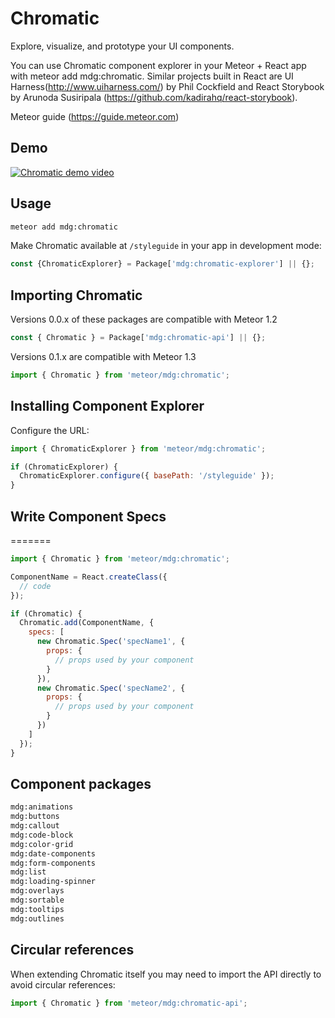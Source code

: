 # Chromatic
Explore, visualize, and prototype your UI components.

You can use Chromatic component explorer in your Meteor + React app with meteor add mdg:chromatic. Similar projects built in React are UI Harness(http://www.uiharness.com/) by Phil Cockfield and React Storybook by Arunoda Susiripala (https://github.com/kadirahq/react-storybook).

Meteor guide (https://guide.meteor.com)


## Demo
[![Chromatic demo video](https://raw.githubusercontent.com/meteor/chromatic/dom/more-documentation/thumbnail-video.png)](https://www.youtube.com/watch?v=dlMe7u02m50)

## Usage

```bash
meteor add mdg:chromatic
```
Make Chromatic available at `/styleguide` in your app in development mode:
```js
const {ChromaticExplorer} = Package['mdg:chromatic-explorer'] || {};
```

## Importing Chromatic
Versions 0.0.x of these packages are compatible with Meteor 1.2
```js
const { Chromatic } = Package['mdg:chromatic-api'] || {};
```
Versions 0.1.x are compatible with Meteor 1.3
```js
import { Chromatic } from 'meteor/mdg:chromatic';
```

## Installing Component Explorer
Configure the URL:
```js
import { ChromaticExplorer } from 'meteor/mdg:chromatic';

if (ChromaticExplorer) {
  ChromaticExplorer.configure({ basePath: '/styleguide' });
}
```

## Write Component Specs
=======
```js
import { Chromatic } from 'meteor/mdg:chromatic';

ComponentName = React.createClass({
  // code
});

if (Chromatic) {
  Chromatic.add(ComponentName, {
    specs: [
      new Chromatic.Spec('specName1', { 
        props: {
          // props used by your component
        }
      }),
      new Chromatic.Spec('specName2', {
        props: {
          // props used by your component
        }
      })
    ]
  });
}
```

## Component packages
```bash
mdg:animations
mdg:buttons
mdg:callout
mdg:code-block
mdg:color-grid
mdg:date-components
mdg:form-components
mdg:list
mdg:loading-spinner
mdg:overlays
mdg:sortable
mdg:tooltips
mdg:outlines
```

## Circular references
When extending Chromatic itself you may need to import the API directly to avoid circular references:
```js
import { Chromatic } from 'meteor/mdg:chromatic-api';
```
